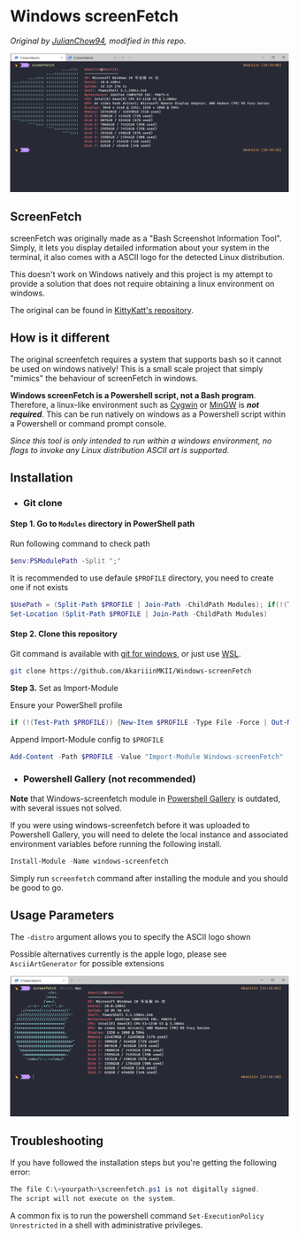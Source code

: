 # Windows screenFetch

_Original by [JulianChow94](https://github.com/JulianChow94/Windows-screenFetch), modified in this repo._

![screenshot](screenshots/modified.png)

## ScreenFetch

screenFetch was originally made as a "Bash Screenshot Information Tool". Simply, it lets you display detailed information about your system in the terminal, it also comes with a ASCII logo for the detected Linux distribution.

This doesn't work on Windows natively and this project is my attempt to provide a solution that does not require obtaining a linux environment on windows.

The original can be found in [KittyKatt's repository](https://github.com/KittyKatt/screenFetch).

## How is it different

The original screenfetch requires a system that supports bash so it cannot be used on windows natively! This is a small scale project that simply "mimics" the behaviour of screenFetch in windows.

**Windows screenFetch is a Powershell script, not a Bash program**. Therefore, a linux-like environment such as [Cygwin](https://www.cygwin.com/) or [MinGW](http://www.mingw.org/wiki/msys) is ***not required***. This can be run natively on windows as a Powershell script within a Powershell or command prompt console.

*Since this tool is only intended to run within a windows environment, no flags to invoke any Linux distribution ASCII art is supported.*

## Installation

- ### Git clone

#### Step 1. Go to `Modules` directory in PowerShell path

Run following command to check path

```powershell
$env:PSModulePath -Split ";"
```

It is recommended to use defaule `$PROFILE` directory, you need to create one if not exists

```powershell
$UsePath = (Split-Path $PROFILE | Join-Path -ChildPath Modules); if(!(Test-Path $UsePath)) {New-Item $UsePath -Type Directory -Force | Out-Null}
Set-Location (Split-Path $PROFILE | Join-Path -ChildPath Modules)
```

#### Step 2. Clone this repository

Git command is available with [git for windows](https://gitforwindows.org/), or just use [WSL](https://docs.microsoft.com/en-us/windows/wsl/install-win10).

```bash
git clone https://github.com/AkariiinMKII/Windows-screenFetch
```

**Step 3.** Set as Import-Module

Ensure your PowerShell profile

```powershell
if (!(Test-Path $PROFILE)) {New-Item $PROFILE -Type File -Force | Out-Null}
```

Append Import-Module config to `$PROFILE`

```powershell
Add-Content -Path $PROFILE -Value "Import-Module Windows-screenFetch"
```

- ### Powershell Gallery (not recommended)

**Note** that Windows-screenfetch module in [Powershell Gallery](https://www.powershellgallery.com/packages/windows-screenfetch) is outdated, with several issues not solved.

If you were using windows-screenfetch before it was uploaded to Powershell Gallery, you will need to delete the local instance and associated environment variables before running the following install.

```powershell
Install-Module -Name windows-screenfetch
```

Simply run `screenfetch` command after installing the module and you should be good to go.

## Usage Parameters

 The `-distro` argument allows you to specify the ASCII logo shown

 Possible alternatives currently is the apple logo, please see `AsciiArtGenerator` for possible extensions

![screenshot](screenshots/mac_modified.png)  

## Troubleshooting

If you have followed the installation steps but you're getting the following error:

```powershell
The file C:\<yourpath>\screenfetch.ps1 is not digitally signed.
The script will not execute on the system.
```

A common fix is to run the powershell command `Set-ExecutionPolicy Unrestricted` in a shell with administrative privileges.
